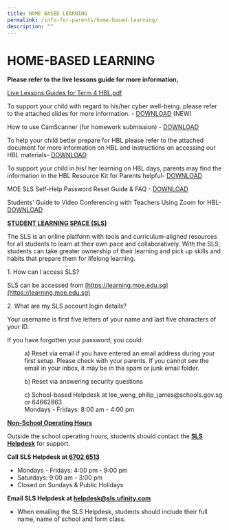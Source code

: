```yaml
---
title: HOME BASED LEARNING
permalink: /info-for-parents/home-based-learning/
description: ""
---
```


# HOME-BASED LEARNING

**Please refer to the live lessons guide for more information,**

[Live Lessons Guides for Term 4 HBL.pdf](/files/Live%20Lessons%20Guides%20for%20Term%204%20HBL.pdf)

To support your child with regard to his/her cyber well-being. please refer to the attached slides for more information. - [DOWNLOAD](/files/20%20April%20HBL%20Cyberwellness.pdf) (NEW)

How to use CamScanner (for homework submission) - [DOWNLOAD](/files/Guide%20on%20how%20to%20use%20Camscanner.pdf)

To help your child better prepare for HBL please refer to the attached document for more information on HBL and instructions on accessing our HBL materials- [DOWNLOAD](/files/HBL%20Slides%20for%20website%20updated%202021.pdf)

To support your child in his/ her learning on HBL days, parents may find the information in the HBL Resource Kit for Parents helpful- [DOWNLOAD](/files/Resource%20Kit%20-%20HBL.pdf)

MOE SLS Self-Help Password Reset Guide & FAQ - [DOWNLOAD](/files/SLS%20Password%20Reset%20Guide%20&%20FAQ.pdf)

Students' Guide to Video Conferencing with Teachers Using Zoom for HBL- [DOWNLOAD](/files/MOE%20ITD%20Student%20Guide%20to%20Video%20Conferencing%20with%20Teachers%20Using%20Zoom%20for%20HBL.pdf)

<strong><u>STUDENT LEARNING SPACE (SLS)</u></strong>

The SLS is an online platform with tools and curriculum-aligned resources for all students to learn at their own pace and collaboratively. With the SLS, students can take greater ownership of their learning and pick up skills and habits that prepare them for lifelong learning.

<p>1. How can I access SLS?</p>

SLS can be accessed from [https://learning.moe.edu.sg](https://learning.moe.edu.sg)

<p>2. What are my SLS account login details?</p>

Your username is first five letters of your name and last five characters of your ID.

If you have forgotten your password, you could:

<style type="text/css">
<!--
 .tab { margin-left: 40px; }
-->
</style>

<p class="tab">a) Reset via email if you have entered an email address during your first setup. Please check with your parents. If you cannot see the email in your inbox, it may be in the spam or junk email folder.</p>

<p class="tab">b) Reset via answering security questions</p>

<p class="tab">c) School-based Helpdesk at lee_weng_philip_james@schools.gov.sg or 64662863 <br>Mondays - Fridays: 8:00 am - 4:00 pm </p>

<strong><u>Non-School Operating Hours</u></strong>

Outside the school operating hours, students should contact the <strong><u>SLS Helpdesk</u></strong> for support.

<strong>Call SLS Helpdesk at <u>6702 6513</u></strong>

- Mondays - Fridays: 4:00 pm - 9:00 pm
- Saturdays: 9:00 am - 3:00 pm
- Closed on Sundays & Public Holidays

**Email SLS Helpdesk at helpdesk@sls.ufinity.com**

- When emailing the SLS Helpdesk, students should include their full name, name of school and form class.

